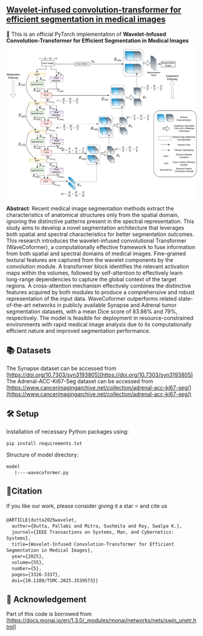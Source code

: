 ## [Wavelet-infused convolution-transformer for efficient segmentation in medical images](https://ieeexplore.ieee.org/abstract/document/10897783)
:pushpin: This is an official PyTorch implementation of **Wavelet-Infused Convolution-Transformer for Efficient Segmentation in Medical Images**

![Architecture](Wavecoformer.png)

**Abstract**: Recent medical image segmentation methods extract the characteristics of anatomical structures only from the spatial domain, ignoring the distinctive patterns present in the spectral representation. This study aims to develop a novel segmentation architecture that leverages both spatial and spectral characteristics for better segmentation outcomes. This research introduces the wavelet-infused convolutional Transformer (WaveCoformer), a computationally effective framework to fuse information from both spatial and spectral domains of medical images. Fine-grained textural features are captured from the wavelet components by the convolution module. A transformer block identifies the relevant activation maps within the volumes, followed by self-attention to effectively learn long-range dependencies to capture the global context of the target regions. A cross-attention mechanism effectively combines the distinctive features acquired by both modules to produce a comprehensive and robust representation of the input data. WaveCoformer outperforms related state-of-the-art networks in publicly available Synapse and Adrenal tumor segmentation datasets, with a mean Dice score of 83.86% and 79%, respectively. The model is feasible for deployment in resource-constrained environments with rapid medical image analysis due to its computationally efficient nature and improved segmentation performance.

## 📚 Datasets

The Synapse dataset can be accessed from [https://doi.org/10.7303/syn3193805](https://doi.org/10.7303/syn3193805)
The Adrenal-ACC-Ki67-Seg dataset can be accessed from [https://www.cancerimagingarchive.net/collection/adrenal-acc-ki67-seg/](https://www.cancerimagingarchive.net/collection/adrenal-acc-ki67-seg/)

## 🛠 Setup
Installation of necessary Python packages using:
```
pip install requirements.txt

```
Structure of model directory:
```
model
   |----wavecoformer.py

```

## 📜Citation
If you like our work, please consider giving it a star ⭐ and cite us
```
@ARTICLE{dutta2025wavelet,
  author={Dutta, Pallabi and Mitra, Sushmita and Roy, Swalpa K.},
  journal={IEEE Transactions on Systems, Man, and Cybernetics: Systems}, 
  title={Wavelet-Infused Convolution-Transformer for Efficient Segmentation in Medical Images}, 
  year={2025},
  volume={55},
  number={5},
  pages={3326-3337},
  doi={10.1109/TSMC.2025.3539573}}
```
## 🎈 Acknowledgement

Part of this code is borrowed from [https://docs.monai.io/en/1.3.0/_modules/monai/networks/nets/swin_unetr.html]
